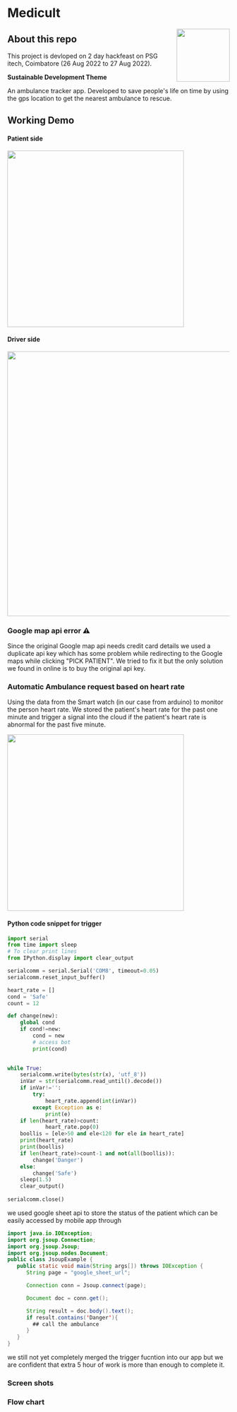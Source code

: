 # Medicult

<img src="https://github.com/sunilxd/medicult/blob/main/app/src/main/res/mipmap-mdpi/ic_launcher_foreground.jpeg?raw=true" align="right" width="120" height="120">

## About this repo
This project is devloped on 2 day hackfeast on PSG itech, Coimbatore (26 Aug 2022 to 27 Aug 2022).

**Sustainable Development Theme**

An ambulance tracker app. Developed to save people's life on time by using the gps location to get the nearest ambulance to rescue.

## Working Demo

#### Patient side
<img width=400 src="Demo/patient.gif">

#### Driver side
<img width=600 src="Demo/driver.gif">

### Google map api error :warning:
Since the original Google map api needs credit card details we used a duplicate api key which has some problem while redirecting to the Google maps while clicking "PICK PATIENT". We tried to fix it but the only solution we found in online is to buy the original api key.

### Automatic Ambulance request based on heart rate
Using the data from the Smart watch (in our case from arduino) to monitor the person heart rate. We stored the patient's heart rate for the past one minute and trigger a signal into the cloud if the patient's heart rate is abnormal for the past five minute.

<img width=400 src="Demo/hardware.gif">
<br>

#### Python code snippet for trigger
```python
import serial
from time import sleep
# To clear print lines
from IPython.display import clear_output

serialcomm = serial.Serial('COM8', timeout=0.05)
serialcomm.reset_input_buffer()

heart_rate = []
cond = 'Safe'
count = 12

def change(new):
    global cond
    if cond!=new:
        cond = new
        # access bot
        print(cond)
        

while True:
    serialcomm.write(bytes(str(x), 'utf_8'))
    inVar = str(serialcomm.read_until().decode())
    if inVar!='':
        try:
            heart_rate.append(int(inVar))
        except Exception as e:
            print(e)
    if len(heart_rate)>count:
            heart_rate.pop(0)
    boollis = [ele>50 and ele<120 for ele in heart_rate]
    print(heart_rate)
    print(boollis)
    if len(heart_rate)>count-1 and not(all(boollis)):
        change('Danger')
    else:
        change('Safe')
    sleep(1.5)
    clear_output()
    
serialcomm.close()
```
we used google sheet api to store the status of the patient which can be easily accessed by mobile app through

```java
import java.io.IOException;
import org.jsoup.Connection;
import org.jsoup.Jsoup;
import org.jsoup.nodes.Document;
public class JsoupExample {
   public static void main(String args[]) throws IOException {
      String page = "google_sheet_url";

      Connection conn = Jsoup.connect(page);

      Document doc = conn.get();

      String result = doc.body().text();
      if result.contains('Danger'){
        ## call the ambulance
      }
   }
}
```
we still not yet completely merged the trigger fucntion into our app but we are confident that extra 5 hour of work is more than enough to complete it.

### Screen shots
### Flow chart